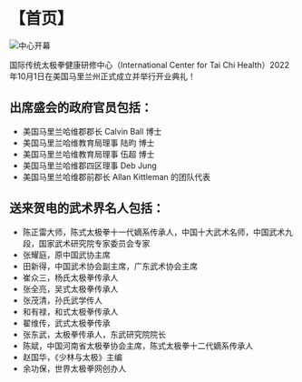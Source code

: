 # 【首页】

![中心开幕](grand_opening.jpg)

国际传统太极拳健康研修中心（International Center for Tai Chi Health）2022年10月1日在美国马里兰州正式成立并举行开业典礼！

## 出席盛会的政府官员包括：

- 美国马里兰哈维郡郡长 Calvin Ball 博士
- 美国马里兰哈维教育局理事 陆昀 博士
- 美国马里兰哈维教育局理事 伍超 博士
- 美国马里兰哈维郡四区理事 Deb Jung
- 美国马里兰哈维郡前郡长 Allan Kittleman 的团队代表

## 送来贺电的武术界名人包括：

- 陈正雷大师，陈式太极拳十一代嫡系传承人，中国十大武术名师，中国武术九段，国家武术研究院专家委员会专家
- 张耀庭，原中国武协主席
- 田新得，中国武术协会副主席，广东武术协会主席
- 崔众三，杨氏太极拳传承人
- 张全亮，吴式太极拳传承人
- 张茂清，孙氏武学传人
- 和有禄，和式太极拳传承人
- 翟维传，武式太极拳传承
- 张东武，太极拳传承人，东武研究院院长
- 陈斌，中国河南省太极拳协会主席，陈式太极拳十二代嫡系传承人
- 赵国华，《少林与太极》主编
- 余功保，世界太极拳网创办人

